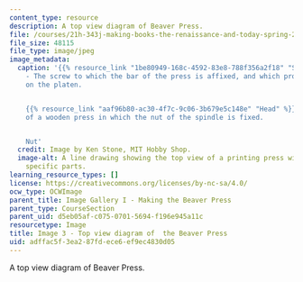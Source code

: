 ```yaml
---
content_type: resource
description: A top view diagram of Beaver Press.
file: /courses/21h-343j-making-books-the-renaissance-and-today-spring-2016/adffac5f3ea287fdece6ef9ec4830d05_Image3.jpg
file_size: 48115
file_type: image/jpeg
image_metadata:
  caption: '{{% resource_link "1be80949-168c-4592-83e8-788f356a2f18" "Spindle" %}}
    - The screw to which the bar of the press is affixed, and which produces the pressure
    on the platen.


    {{% resource_link "aaf96b80-ac30-4f7c-9c06-3b679e5c148e" "Head" %}} - That part
    of a wooden press in which the nut of the spindle is fixed.


    Nut'
  credit: Image by Ken Stone, MIT Hobby Shop.
  image-alt: A line drawing showing the top view of a printing press with words identifying
    specific parts.
learning_resource_types: []
license: https://creativecommons.org/licenses/by-nc-sa/4.0/
ocw_type: OCWImage
parent_title: Image Gallery I - Making the Beaver Press
parent_type: CourseSection
parent_uid: d5eb05af-c075-0701-5694-f196e945a11c
resourcetype: Image
title: Image 3 - Top view diagram of  the Beaver Press
uid: adffac5f-3ea2-87fd-ece6-ef9ec4830d05
---
```

A top view diagram of Beaver Press.
